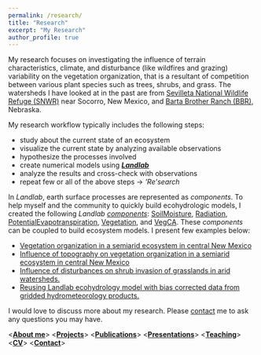 ```yaml
---
permalink: /research/
title: "Research"
excerpt: "My Research"
author_profile: true
---
```


My research focuses on investigating the influence 
of terrain characteristics, climate, and disturbance
(like wildfires and grazing) variability on the vegetation
organization, that is a resultant of competition between
various plant species such as trees, shrubs, and grass.
The watersheds I have looked at in the past are from
[Sevilleta National Wildlife Refuge (SNWR)](https://www.fws.gov/refuge/sevilleta/) near Socorro, New Mexico,
and [Barta Brother Ranch (BBR)](http://snr.unl.edu/aboutus/where/fieldsites/bartabrothersranch.aspx), Nebraska.

My research workflow typically includes the following steps:
* study about the current state of an ecosystem
* visualize the current state by analyzing available observations
* hypothesize the processes involved
* create numerical models using ***[Landlab]( http://landlab.github.io/#/)***
* analyze the results and cross-check with observations
* repeat few or all of the above steps -> *'Re'search*

In *Landlab*, earth surface processes are represented as *components*.
To help myself and the community to quickly build ecohydrologic models,
I created the following *Landlab* [*components*](https://landlab.readthedocs.io/en/latest/#developer-documentation):
[SoilMoisture](https://landlab.readthedocs.io/en/latest/landlab.components.soil_moisture.html), 
[Radiation](https://landlab.readthedocs.io/en/latest/landlab.components.radiation.html), 
[PotentialEvapotranspiration](https://landlab.readthedocs.io/en/latest/landlab.components.pet.html), 
[Vegetation](https://landlab.readthedocs.io/en/latest/landlab.components.vegetation_dynamics.html),
and [VegCA](https://landlab.readthedocs.io/en/latest/landlab.components.plant_competition_ca.html). 
These *components* can be coupled to build ecosystem models. I present 
few examples below:
- [Vegetation organization in a semiarid ecosystem in central New Mexico](https://saisiddu.github.io/portfolio/Landlab_model_A_CATGraSS/)
- [Influence of topography on vegetation organization in a semiarid ecosystem in central New Mexico](https://saisiddu.github.io/portfolio/topography_model_A_CATGraSS/)
- [Influence of disturbances on shrub invasion of grasslands in arid watersheds.](https://saisiddu.github.io/portfolio/Landlab_model_B_ResourceRedistribution/)
- [Reusing Landlab ecohydrology model with bias corrected data from gridded hydrometeorology products.](https://saisiddu.github.io/portfolio/KI_paper_model_A/)

I would love to discuss more about my research. Please [contact](https://saisiddu.github.io/contact/) me to ask
any questions you may have.

<**[About me](https://saisiddu.github.io)**>   <**[Projects](https://saisiddu.github.io/portfolio/)**>   <**[Publications](https://saisiddu.github.io/publications/)**>   <**[Presentations](https://saisiddu.github.io/talks/)**>   <**[Teaching](https://saisiddu.github.io/teaching/)**>   <**[CV](https://saisiddu.github.io/cv/)**>   <**[Contact](https://saisiddu.github.io/contact/)**>
